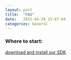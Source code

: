 ```yaml
---
layout: post
title:  "FAQ"
date:   2015-04-28 15:07:04
categories: General
---
```

### Where to start: <br>
[download and install our SDK](/download-and-install)
